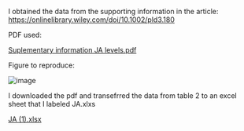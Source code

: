 I obtained the data from the supporting information in the article: https://onlinelibrary.wiley.com/doi/10.1002/pld3.180

PDF used:

[Suplementary information JA levels.pdf](https://github.com/csgomez17/JA_levels/files/10901842/Suplementary.information.JA.levels.pdf)

Figure to reproduce:

![image](https://user-images.githubusercontent.com/125313559/223201783-ca1376ac-163f-4256-bd61-04c5a2787961.png)


I downloaded the pdf and transefrred the data from table 2 to an excel sheet that I labeled JA.xlxs


[JA (1).xlsx](https://github.com/csgomez17/JA_levels/files/10901844/JA.1.xlsx)
